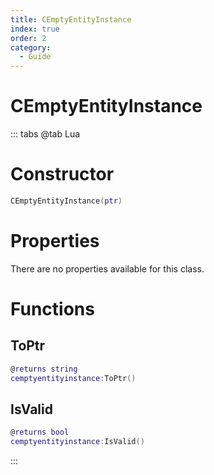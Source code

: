```yaml
---
title: CEmptyEntityInstance
index: true
order: 2
category:
  - Guide
---
```


# CEmptyEntityInstance

::: tabs
@tab Lua
# Constructor
```lua
CEmptyEntityInstance(ptr)
```
# Properties
There are no properties available for this class.
# Functions
## ToPtr
```lua
@returns string
cemptyentityinstance:ToPtr()
```
## IsValid
```lua
@returns bool
cemptyentityinstance:IsValid()
```

:::